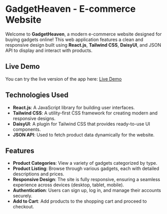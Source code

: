 # GadgetHeaven - E-commerce Website

Welcome to **GadgetHeaven**, a modern e-commerce website designed for buying gadgets online! This web application features a clean and responsive design built using **React.js**, **Tailwind CSS**, **DaisyUI**, and JSON API to display and interact with products.

## Live Demo

You can try the live version of the app here: [Live Demo](https://zippy-cocada-21cef3.netlify.app/)

## Technologies Used

- **React.js**: A JavaScript library for building user interfaces.
- **Tailwind CSS**: A utility-first CSS framework for creating modern and responsive designs.
- **DaisyUI**: A plugin for Tailwind CSS that provides ready-to-use UI components.
- **JSON API**: Used to fetch product data dynamically for the website.

## Features

- **Product Categories**: View a variety of gadgets categorized by type.
- **Product Listing**: Browse through various gadgets, each with detailed descriptions and prices.
- **Responsive Design**: The site is fully responsive, ensuring a seamless experience across devices (desktop, tablet, mobile).
- **Authentication**: Users can sign up, log in, and manage their accounts securely.
- **Add to Cart**: Add products to the shopping cart and proceed to checkout.



